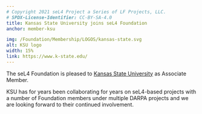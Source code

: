 ```yaml
---
# Copyright 2021 seL4 Project a Series of LF Projects, LLC.
# SPDX-License-Identifier: CC-BY-SA-4.0
title: Kansas State University joins seL4 Foundation
anchor: member-ksu

img: /Foundation/Membership/LOGOS/kansas-state.svg
alt: KSU logo
width: 15%
link: https://www.k-state.edu/
---
```


The seL4 Foundation is pleased to [Kansas State University](https://www.k-state.edu/)
as Associate Member.

KSU has for years been collaborating for years on seL4-based projects with a
number of Foundation members under multiple DARPA projects and we are looking
forward to their continued involvement.

